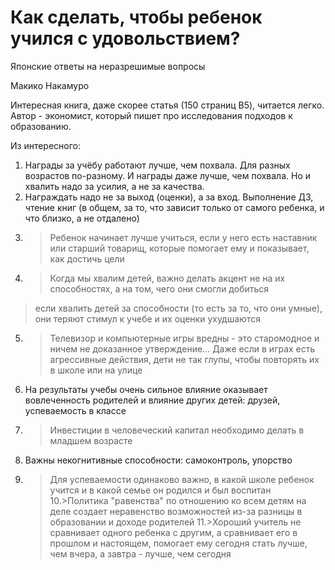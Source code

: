# Как сделать, чтобы ребенок учился с удовольствием?
Японские ответы на неразрешимые вопросы

Макико Накамуро

Интересная книга, даже скорее статья (150 страниц B5), читается легко.
Автор - экономист, который пишет про исследования подходов к образованию.

Из интересного:
1. Награды за учёбу работают лучше, чем похвала. Для разных возрастов по-разному. И награды даже лучше, чем похвала. 
Но и хвалить надо за усилия, а не за качества.
2. Награждать надо не за выход (оценки), а за вход. Выполнение ДЗ, чтение книг (в общем, за то, что зависит только от самого ребенка, и что близко, а не отдалено)
3. >Ребенок начинает лучше учиться, если у него есть наставник или старший товарищ, которые помогает ему и показывает, как достичь цели
4. >Когда мы хвалим детей, важно делать акцент не на их способностях, а на том, чего они смогли добиться
>если хвалить детей за способности (то есть за то, что они умные), они теряют стимул к учебе и их оценки ухудшаются
5. >Телевизор и компьютерные игры вредны - это старомодное и ничем не доказанное утверждение... Даже если в играх есть агрессивные действия, дети не так глупы, чтобы повторять их в школе или на улице
6. На результаты учебы очень сильное влияние оказывает вовлеченность родителей и влияние других детей: друзей, успеваемость в классе
7. >Инвестиции в человеческий капитал необходимо делать в младшем возрасте
8. Важны некогнитивные способности: самоконтроль, упорство
9. >Для успеваемости одинаково важно, в какой школе ребенок учится и в какой семье он родился и был воспитан
10.>Политика "равенства" по отношению ко всем детям на деле создает неравенство возможностей из-за разницы в образовании и доходе родителей
11.>Хороший учитель не сравнивает одного ребенка с другим, а сравнивает его в прошлом и настоящем, помогает ему сегодня стать лучше, чем вчера, а завтра - лучше, чем сегодня
